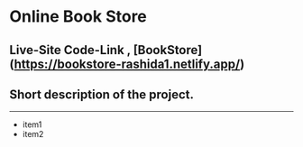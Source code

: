 # Online Book Store
Live-Site Code-Link , [BookStore] (https://bookstore-rashida1.netlify.app/)
---
## Short description of the project.
---
* item1
* item2




